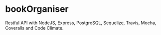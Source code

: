 # bookOrganiser
Restful API with NodeJS, Express, PostgreSQL, Sequelize, Travis, Mocha, Coveralls and Code Climate.
